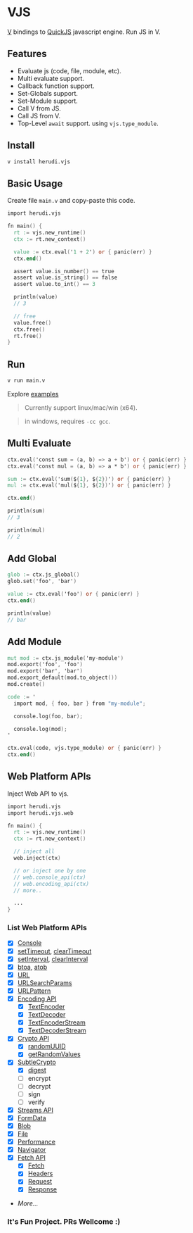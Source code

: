 # VJS

[V](https://vlang.io/) bindings to [QuickJS](https://bellard.org/quickjs/)
javascript engine. Run JS in V.

## Features

- Evaluate js (code, file, module, etc).
- Multi evaluate support.
- Callback function support.
- Set-Globals support.
- Set-Module support.
- Call V from JS.
- Call JS from V.
- Top-Level `await` support. using `vjs.type_module`.

## Install

```bash
v install herudi.vjs
```

## Basic Usage

Create file `main.v` and copy-paste this code.

```v
import herudi.vjs

fn main() {
  rt := vjs.new_runtime()
  ctx := rt.new_context()

  value := ctx.eval('1 + 2') or { panic(err) }
  ctx.end()

  assert value.is_number() == true
  assert value.is_string() == false
  assert value.to_int() == 3

  println(value)
  // 3

  // free
  value.free()
  ctx.free()
  rt.free()
}
```

## Run

```bash
v run main.v
```

Explore [examples](https://github.com/herudi/vjs/tree/master/examples)

> Currently support linux/mac/win (x64).

> in windows, requires `-cc gcc`.

## Multi Evaluate

```v
ctx.eval('const sum = (a, b) => a + b') or { panic(err) }
ctx.eval('const mul = (a, b) => a * b') or { panic(err) }

sum := ctx.eval('sum(${1}, ${2})') or { panic(err) }
mul := ctx.eval('mul(${1}, ${2})') or { panic(err) }

ctx.end()

println(sum)
// 3

println(mul)
// 2
```

## Add Global

```v
glob := ctx.js_global()
glob.set('foo', 'bar')

value := ctx.eval('foo') or { panic(err) }
ctx.end()

println(value)
// bar
```

## Add Module

```v
mut mod := ctx.js_module('my-module')
mod.export('foo', 'foo')
mod.export('bar', 'bar')
mod.export_default(mod.to_object())
mod.create()

code := '
  import mod, { foo, bar } from "my-module";

  console.log(foo, bar);

  console.log(mod);
'

ctx.eval(code, vjs.type_module) or { panic(err) }
ctx.end()
```

## Web Platform APIs

Inject Web API to vjs.

```v
import herudi.vjs
import herudi.vjs.web

fn main() {
  rt := vjs.new_runtime()
  ctx := rt.new_context()

  // inject all
  web.inject(ctx)

  // or inject one by one
  // web.console_api(ctx)
  // web.encoding_api(ctx)
  // more..

  ...
}
```
### List Web Platform APIs
- [x] [Console](https://developer.mozilla.org/en-US/docs/Web/API/console)
- [x] [setTimeout](https://developer.mozilla.org/en-US/docs/Web/API/setTimeout),
      [clearTimeout](https://developer.mozilla.org/en-US/docs/Web/API/clearTimeout)
- [x] [setInterval](https://developer.mozilla.org/en-US/docs/Web/API/setInterval),
      [clearInterval](https://developer.mozilla.org/en-US/docs/Web/API/clearInterval)
- [x] [btoa](https://developer.mozilla.org/en-US/docs/Web/API/btoa),
      [atob](https://developer.mozilla.org/en-US/docs/Web/API/atob)
- [x] [URL](https://developer.mozilla.org/en-US/docs/Web/API/URL)
- [x] [URLSearchParams](https://developer.mozilla.org/en-US/docs/Web/API/URLSearchParams)
- [x] [URLPattern](https://developer.mozilla.org/en-US/docs/Web/API/URLPattern)
- [x] [Encoding API](https://developer.mozilla.org/en-US/docs/Web/API/Encoding_API)
  - [x] [TextEncoder](https://developer.mozilla.org/en-US/docs/Web/API/TextEncoder)
  - [x] [TextDecoder](https://developer.mozilla.org/en-US/docs/Web/API/TextDecoder)
  - [x] [TextEncoderStream](https://developer.mozilla.org/en-US/docs/Web/API/TextEncoderStream)
  - [x] [TextDecoderStream](https://developer.mozilla.org/en-US/docs/Web/API/TextDecoderStream)
- [x] [Crypto API](https://developer.mozilla.org/en-US/docs/Web/API/Crypto)
  - [x] [randomUUID](https://developer.mozilla.org/en-US/docs/Web/API/Crypto/randomUUID)
  - [x] [getRandomValues](https://developer.mozilla.org/en-US/docs/Web/API/Crypto/getRandomValues)
- [x] [SubtleCrypto](https://developer.mozilla.org/en-US/docs/Web/API/SubtleCrypto)
  - [x] [digest](https://developer.mozilla.org/en-US/docs/Web/API/SubtleCrypto/digest)
  - [ ] encrypt
  - [ ] decrypt
  - [ ] sign
  - [ ] verify
- [x] [Streams API](https://developer.mozilla.org/en-US/docs/Web/API/Streams_API)
- [x] [FormData](https://developer.mozilla.org/en-US/docs/Web/API/FormData)
- [x] [Blob](https://developer.mozilla.org/en-US/docs/Web/API/Blob)
- [x] [File](https://developer.mozilla.org/en-US/docs/Web/API/File)
- [x] [Performance](https://developer.mozilla.org/en-US/docs/Web/API/Performance)
- [x] [Navigator](https://developer.mozilla.org/en-US/docs/Web/API/Navigator)
- [x] [Fetch API](https://developer.mozilla.org/en-US/docs/Web/API/Fetch_API)
  - [x] [Fetch](https://developer.mozilla.org/en-US/docs/Web/API/Fetch)
  - [x] [Headers](https://developer.mozilla.org/en-US/docs/Web/API/Headers)
  - [x] [Request](https://developer.mozilla.org/en-US/docs/Web/API/Request)
  - [x] [Response](https://developer.mozilla.org/en-US/docs/Web/API/Response)
- <i>More...</i>

### It's Fun Project. PRs Wellcome :)
